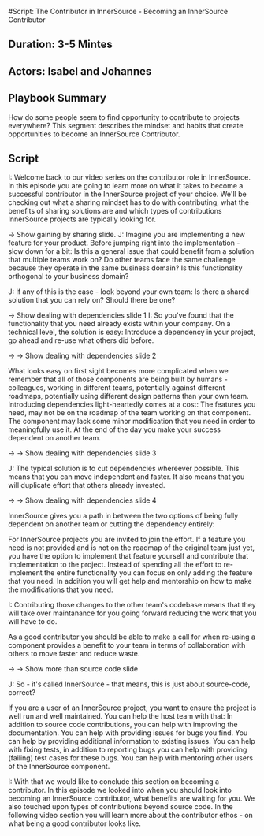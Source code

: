 #Script: The Contributor in InnerSource - Becoming an InnerSource Contributor

## Duration: 3-5 Mintes

## Actors: Isabel and Johannes

## Playbook Summary

How do some people seem to find opportunity to contribute to projects everywhere?  This segment describes the mindset and habits that create opportunities to become an InnerSource Contributor.

## Script

I: Welcome back to our video series on the contributor role in InnerSource. In
this episode you are going to learn more on what it takes to become a successful
contributor in the InnerSource project of your choice. We'll be checking out
what a sharing mindset has to do with contributing, what the benefits of sharing
solutions are and which types of contributions InnerSource projects are
typically looking for.

-> Show gaining by sharing slide. 
J: Imagine you are implementing a new feature for your product. Before jumping
right into the implementation - slow down for a bit: Is this a general issue
that could benefit from a solution that multiple teams work on? Do other teams
face the same challenge because they operate in the same business domain?  Is
this functionality orthogonal to your business domain?

J: If any of this is the case - look beyond your own team: Is there a shared
solution that you can rely on? Should there be one?

-> Show dealing with dependencies slide 1
I: So you've found that the functionality that you need already exists within
your company. On a technical level, the solution is easy: Introduce a dependency
in your project, go ahead and re-use what others did before. 

-> -> Show dealing with dependencies slide 2

What looks easy on
first sight becomes more complicated when we remember that all of those
components are being built by humans - colleagues, working in different teams,
potentially against different roadmaps, potentially using different design
patterns than your own team. Introducing dependencies light-heartedly comes at a
cost: The features you need, may not be on the roadmap of the team working on
that component. The component may lack some minor modification that you need in
order to meaningfully use it. At the end of the day you make your success
dependent on another team.


-> -> Show dealing with dependencies slide 3

J: The typical solution is to cut dependencies whereever possible. This means
that you can move independent and faster. It also means that you will duplicate
effort that others already invested. 

-> -> Show dealing with dependencies slide 4

InnerSource gives you a path in between the
two options of being fully dependent on another team or cutting the dependency
entirely:

For InnerSource projects you are invited to join the effort. If a feature you
need is not provided and is not on the roadmap of the original team just yet,
you have the option to implement that feature yourself and contribute that
implementation to the project. Instead of spending all the effort to
re-implement the entire functionality you can focus on only adding the feature
that you need. In addition you will get help and mentorship on how to make the
modifications that you need.

I: Contributing those changes to the other team's codebase means that they will
take over maintanance for you going forward reducing the work that you will have
to do.

As a good contributor you should be able to make a call for when re-using a
component provides a benefit to your team in terms of collaboration with others
to move faster and reduce waste. 


-> -> Show more than source code slide

J: So - it's called InnerSource - that means, this is just about source-code,
correct?

If you are a user of an InnerSource project, you want to ensure the project is
well run and well maintained. You can help the host team with that: In addition
to source code contributions, you can help with improving the documentation. You
can help with providing issues for bugs you find. You can help by providing
additional information to existing issues. You can help with fixing tests, in
addition to reporting bugs you can help with providing (failing) test cases for
these bugs. You can help with mentoring other users of the InnerSource
component.

I: With that we would like to conclude this section on becoming a contributor.
In this episode we looked into when you should look into becoming an InnerSource
contributor, what benefits are waiting for you. We also touched upon types of
contributions beyond source code. In the following video section you will learn
more about the contributor ethos - on what being a good contributor looks like.
